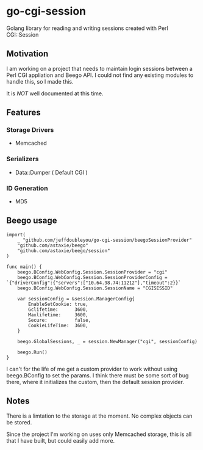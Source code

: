 # go-cgi-session
Golang library for reading and writing sessions created with Perl CGI::Session

## Motivation
I am working on a project that needs to maintain login sessions between a Perl CGI appliation and Beego API.  I could not find any existing modules to handle this, so I made this.

It is *NOT* well documented at this time.

## Features

### Storage Drivers

* Memcached

### Serializers

* Data::Dumper ( Default CGI )

### ID Generation

* MD5

## Beego usage

```
import(
	_ "github.com/jeffdoubleyou/go-cgi-session/beegoSessionProvider"
	"github.com/astaxie/beego"
	"github.com/astaxie/beego/session"
)

func main() {
	beego.BConfig.WebConfig.Session.SessionProvider = "cgi"
	beego.BConfig.WebConfig.Session.SessionProviderConfig = `{"driverConfig":{"servers":["10.64.98.74:11212"],"timeout":2}}`
	beego.BConfig.WebConfig.Session.SessionName = "CGISESSID"

	var sessionConfig = &session.ManagerConfig{
		EnableSetCookie: true,
		Gclifetime:      3600,
		Maxlifetime:     3600,
		Secure:          false,
		CookieLifeTime:  3600,
	}

	beego.GlobalSessions, _ = session.NewManager("cgi", sessionConfig)
	
	beego.Run()
}
```

I can't for the life of me get a custom provider to work without using beego.BConfig to set the params.  I think there must be some sort of bug there, where it initializes the custom, then the default session provider.

## Notes

There is a limtation to the storage at the moment.  No complex objects can be stored.

Since the project I'm working on uses only Memcached storage, this is all that I have built, but could easily add more.


